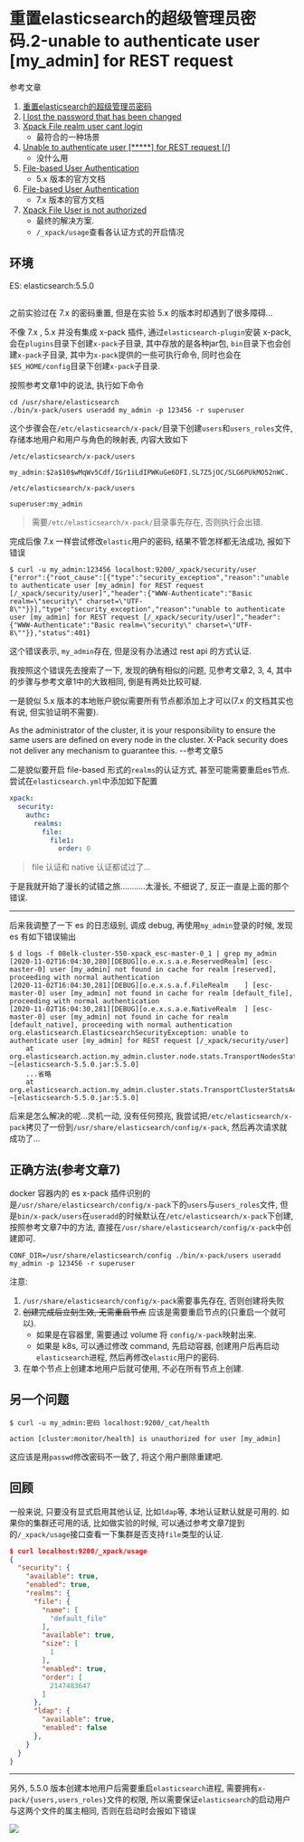 # 重置elasticsearch的超级管理员密码.2-unable to authenticate user [my_admin] for REST request

参考文章

1. [重置elasticsearch的超级管理员密码](https://blog.51cto.com/qiangsh/2342802)
2. [I lost the password that has been changed](https://discuss.elastic.co/t/i-lost-the-password-that-has-been-changed/91867)
3. [Xpack File realm user cant login](https://discuss.elastic.co/t/xpack-file-realm-user-cant-login/90266)
    - 最符合的一种场景
4. [Unable to authenticate user [*****] for REST request [/]](https://discuss.elastic.co/t/unable-to-authenticate-user-for-rest-request/197461)
    - 没什么用
5. [File-based User Authentication](https://www.elastic.co/guide/en/x-pack/5.5/file-realm.html)
   	- 5.x 版本的官方文档
6. [File-based User Authentication](https://www.elastic.co/guide/en/elasticsearch/reference/7.x/file-realm.html)
   	- 7.x 版本的官方文档
7. [Xpack File User is not authorized](https://discuss.elastic.co/t/xpack-file-user-is-not-authorized/75891)
   	- 最终的解决方案.
    - `/_xpack/usage`查看各认证方式的开启情况

## 环境

ES: elasticsearch:5.5.0

## 

之前实验过在 7.x 的密码重置, 但是在实验 5.x 的版本时却遇到了很多障碍...

不像 7.x , 5.x 并没有集成 x-pack 插件, 通过`elasticsearch-plugin`安装 x-pack, 会在`plugins`目录下创建`x-pack`子目录, 其中存放的是各种jar包, `bin`目录下也会创建`x-pack`子目录, 其中为`x-pack`提供的一些可执行命令, 同时也会在`$ES_HOME/config`目录下创建`x-pack`子目录.

按照参考文章1中的说法, 执行如下命令

```
cd /usr/share/elasticsearch
./bin/x-pack/users useradd my_admin -p 123456 -r superuser
```

这个步骤会在`/etc/elasticsearch/x-pack/`目录下创建`users`和`users_roles`文件, 存储本地用户和用户与角色的映射表, 内容大致如下


`/etc/elasticsearch/x-pack/users`

```
my_admin:$2a$10$wMqWv5Cdf/IGr1iLdIPWKuGe6DFI.SL7Z5jOC/SLG6PUkMO52nWC.
```

`/etc/elasticsearch/x-pack/users`

```
superuser:my_admin
```

> 需要`/etc/elasticsearch/x-pack/`目录事先存在, 否则执行会出错.

完成后像 7.x 一样尝试修改`elastic`用户的密码, 结果不管怎样都无法成功, 报如下错误

```console
$ curl -u my_admin:123456 localhost:9200/_xpack/security/user
{"error":{"root_cause":[{"type":"security_exception","reason":"unable to authenticate user [my_admin] for REST request [/_xpack/security/user]","header":{"WWW-Authenticate":"Basic realm=\"security\" charset=\"UTF-8\""}}],"type":"security_exception","reason":"unable to authenticate user [my_admin] for REST request [/_xpack/security/user]","header":{"WWW-Authenticate":"Basic realm=\"security\" charset=\"UTF-8\""}},"status":401}
```

这个错误表示, `my_admin`存在, 但是没有办法通过 rest api 的方式认证.

我按照这个错误先去搜索了一下, 发现的确有相似的问题, 见参考文章2, 3, 4, 其中的步骤与参考文章1中的大致相同, 倒是有两处比较可疑.

一是貌似 5.x 版本的本地账户貌似需要所有节点都添加上才可以(7.x 的文档其实也有说, 但实验证明不需要).

> 
As the administrator of the cluster, it is your responsibility to ensure the same users are defined on every node in the cluster. X-Pack security does not deliver any mechanism to guarantee this. --参考文章5

二是貌似要开启 file-based 形式的`realms`的认证方式, 甚至可能需要重启es节点. 尝试在`elasticsearch.yml`中添加如下配置

```yaml
xpack:
  security:
    authc:
      realms:
        file:
          file1:
            order: 0
```

> file 认证和 native 认证都试过了...

于是我就开始了漫长的试错之旅...........太漫长, 不细说了, 反正一直是上面的那个错误.

------

后来我调整了一下 es 的日志级别, 调成 debug, 再使用`my_admin`登录的时候, 发现 es 有如下错误输出

```console
$ d logs -f 08elk-cluster-550-xpack_esc-master-0_1 | grep my_admin
[2020-11-02T16:04:30,280][DEBUG][o.e.x.s.a.e.ReservedRealm] [esc-master-0] user [my_admin] not found in cache for realm [reserved], proceeding with normal authentication
[2020-11-02T16:04:30,281][DEBUG][o.e.x.s.a.f.FileRealm    ] [esc-master-0] user [my_admin] not found in cache for realm [default_file], proceeding with normal authentication
[2020-11-02T16:04:30,281][DEBUG][o.e.x.s.a.e.NativeRealm  ] [esc-master-0] user [my_admin] not found in cache for realm [default_native], proceeding with normal authentication
org.elasticsearch.ElasticsearchSecurityException: unable to authenticate user [my_admin] for REST request [/_xpack/security/user]
	at org.elasticsearch.action.my_admin.cluster.node.stats.TransportNodesStatsAction.nodeOperation(TransportNodesStatsAction.java:77) ~[elasticsearch-5.5.0.jar:5.5.0]
	...省略
	at org.elasticsearch.action.my_admin.cluster.stats.TransportClusterStatsAction.nodeOperation(TransportClusterStatsAction.java:53) ~[elasticsearch-5.5.0.jar:5.5.0]
```

后来是怎么解决的呢...灵机一动, 没有任何预兆, 我尝试把`/etc/elasticsearch/x-pack`拷贝了一份到`/usr/share/elasticsearch/config/x-pack`, 然后再次请求就成功了...

## 正确方法(参考文章7)

docker 容器内的 es x-pack 插件识别的是`/usr/share/elasticsearch/config/x-pack`下的`users`与`users_roles`文件, 但是`bin/x-pack/users`在`useradd`的时候默认在`/etc/elasticsearch/x-pack`下创建, 按照参考文章7中的方法, 直接在`/usr/share/elasticsearch/config/x-pack`中创建即可.

```
CONF_DIR=/usr/share/elasticsearch/config ./bin/x-pack/users useradd my_admin -p 123456 -r superuser
```

注意:

1. `/usr/share/elasticsearch/config/x-pack`需要事先存在, 否则创建将失败
2. ~~创建完成后立刻生效, 无需重启节点~~ 应该是需要重启节点的(只重启一个就可以).
    - 如果是在容器里, 需要通过 volume 将 `config/x-pack`映射出来.
    - 如果是 k8s, 可以通过修改 command, 先启动容器, 创建用户后再启动`elasticsearch`进程, 然后再修改`elastic`用户的密码.
3. 在单个节点上创建本地用户后就可使用, 不必在所有节点上创建.

## 另一个问题

```
$ curl -u my_admin:密码 localhost:9200/_cat/health

action [cluster:monitor/health] is unauthorized for user [my_admin]
```

这应该是用`passwd`修改密码不一致了, 将这个用户删除重建吧.

## 回顾

一般来说, 只要没有显式启用其他认证, 比如`ldap`等, 本地认证默认就是可用的. 如果你的集群还可用的话, 比如做实验的时候, 可以通过参考文章7提到的`/_xpack/usage`接口查看一下集群是否支持`file`类型的认证.

```json
$ curl localhost:9200/_xpack/usage
{
  "security": {
    "available": true,
    "enabled": true,
    "realms": {
      "file": {
        "name": [
          "default_file"
        ],
        "available": true,
        "size": [
          1
        ],
        "enabled": true,
        "order": [
          2147483647
        ]
      },
      "ldap": {
        "available": true,
        "enabled": false
      },
    }
  }
}
```

------

另外, 5.5.0 版本创建本地用户后需要重启`elasticsearch`进程, 需要拥有`x-pack/{users,users_roles}`文件的权限, 所以需要保证`elasticsearch`的启动用户与这两个文件的属主相同, 否则在启动时会报如下错误

![](https://gitee.com/generals-space/gitimg/raw/master/4f86793d158a6dbacce13dd7e2316575.png)
